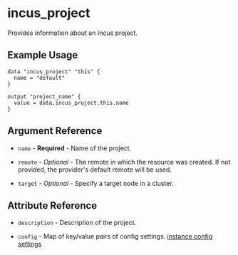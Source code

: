 # incus_project

Provides information about an Incus project.

## Example Usage

```hcl
data "incus_project" "this" {
  name = "default"
}

output "project_name" {
  value = data.incus_project.this.name
}
```

## Argument Reference

* `name` - **Required** - Name of the project.

* `remote` - *Optional* - The remote in which the resource was created. If
  not provided, the provider's default remote will be used.

* `target` - *Optional* - Specify a target node in a cluster.

## Attribute Reference

* `description` - Description of the project.

* `config` - Map of key/value pairs of config settings.
  [instance config settings](https://linuxcontainers.org/incus/docs/main/reference/instance_options/)
